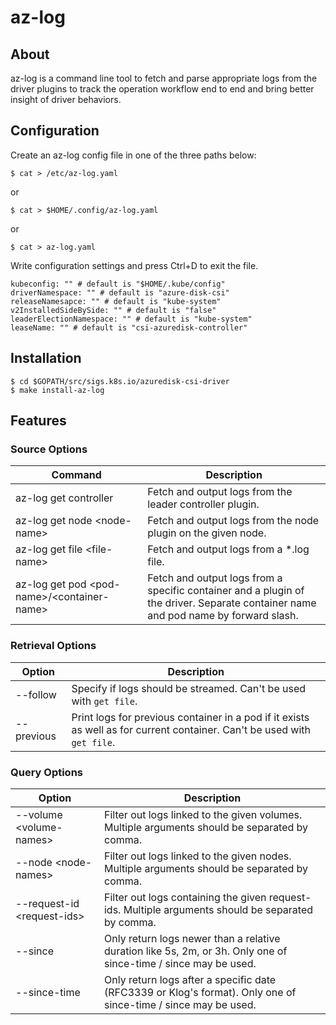 # az-log

## About
az-log is a command line tool to fetch and parse appropriate logs from the driver plugins to track the operation workflow end to end and bring better insight of driver behaviors.

## Configuration
Create an az-log config file in one of the three paths below:
```console
$ cat > /etc/az-log.yaml
```
or
```console
$ cat > $HOME/.config/az-log.yaml
```
or
```console
$ cat > az-log.yaml
```
Write configuration settings and press Ctrl+D to exit the file.
```console
kubeconfig: "" # default is "$HOME/.kube/config"
driverNamespace: "" # default is "azure-disk-csi"
releaseNamesapce: "" # default is "kube-system"
v2InstalledSideBySide: "" # default is "false"
leaderElectionNamespace: "" # default is "kube-system"
leaseName: "" # default is "csi-azuredisk-controller"
```

## Installation
```console
$ cd $GOPATH/src/sigs.k8s.io/azuredisk-csi-driver
$ make install-az-log
```

## Features

### Source Options
|Command|Description|
|---|---|
|az-log get controller |Fetch and output logs from the leader controller plugin.|
|az-log get node \<node-name\> |Fetch and output logs from the node plugin on the given node.|
|az-log get file \<file-name\> |Fetch and output logs from a *.log file.|
|az-log get pod \<pod-name\>/\<container-name\> |Fetch and output logs from a specific container and a plugin of the driver. Separate container name and pod name by forward slash.|

### Retrieval Options
|Option|Description|
|---|---|
|--follow |Specify if logs should be streamed. Can't be used with `get file`.|
|--previous |Print logs for previous container in a pod if it exists as well as for current container. Can't be used with `get file`.|

### Query Options
|Option|Description|
|---|---|
|--volume \<volume-names\> |Filter out logs linked to the given volumes. Multiple arguments should be separated by comma.|
|--node \<node-names\> |Filter out logs linked to the given nodes. Multiple arguments should be separated by comma.|
|--request-id \<request-ids\> |Filter out logs containing the given request-ids. Multiple arguments should be separated by comma.|
|--since |Only return logs newer than a relative duration like 5s, 2m, or 3h. Only one of since-time / since may be used.|
|--since-time |Only return logs after a specific date (RFC3339 or Klog's format). Only one of since-time / since may be used.|
